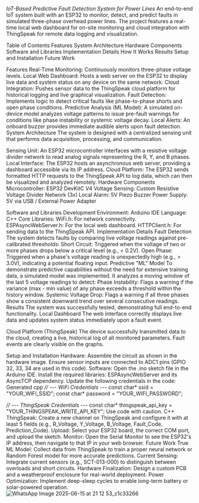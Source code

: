 *IoT-Based Predictive Fault Detection System for Power Lines*
An end-to-end IoT system built with an ESP32 to monitor, detect, and predict faults in simulated three-phase overhead power lines. The project features a real-time local web dashboard for on-site monitoring and cloud integration with ThingSpeak for remote data logging and visualization.

Table of Contents
Features
System Architecture
Hardware Components
Software and Libraries
Implementation Details
How It Works
Results
Setup and Installation
Future Work

Features
Real-Time Monitoring: Continuously monitors three-phase voltage levels.
Local Web Dashboard: Hosts a web server on the ESP32 to display live data and system status on any device on the same network.
Cloud Integration: Pushes sensor data to the ThingSpeak cloud platform for historical logging and live graphical visualization.
Fault Detection: Implements logic to detect critical faults like phase-to-phase shorts and open phase conditions.
Predictive Analysis (ML Model): A simulated on-device model analyzes voltage patterns to issue pre-fault warnings for conditions like phase instability or systemic voltage decay.
Local Alerts: An onboard buzzer provides immediate audible alerts upon fault detection.
System Architecture
The system is designed with a centralized sensing unit that performs data acquisition, processing, and communication.

Sensing Unit: An ESP32 microcontroller interfaces with a resistive voltage divider network to read analog signals representing the R, Y, and B phases.
Local Interface: The ESP32 hosts an asynchronous web server, providing a dashboard accessible via its IP address.
Cloud Platform: The ESP32 sends formatted HTTP requests to the ThingSpeak API to log data, which can then be visualized and analyzed remotely.
Hardware Components
Microcontroller: ESP32 DevKitC V4
Voltage Sensing: Custom Resistive Voltage Divider Network (3x)
Local Alarm: 5V Piezo Buzzer
Power Supply: 5V via USB / External Power Adapter

Software and Libraries
Development Environment: Arduino IDE
Language: C++
Core Libraries:
WiFi.h: For network connectivity.
ESPAsyncWebServer.h: For the local web dashboard.
HTTPClient.h: For sending data to the ThingSpeak API.
Implementation Details
Fault Detection
The system detects faults by comparing live voltage readings against pre-calibrated thresholds:
Short Circuit: Triggered when the voltage of two or more phases drops below a critical level (e.g., < 0.2V).
Open Phase: Triggered when a phase's voltage reading is unexpectedly high (e.g., > 3.0V), indicating a potential floating input.
Predictive "ML" Model
To demonstrate predictive capabilities without the need for extensive training data, a simulated model was implemented. It analyzes a moving window of the last 5 voltage readings to detect:
Phase Instability: Flags a warning if the variance (max - min value) of any phase exceeds a threshold within the history window.
Systemic Voltage Drop: Flags a warning if all three phases show a consistent downward trend over several consecutive readings.
Results
The system was successfully tested, demonstrating full end-to-end functionality.
Local Dashboard
The web interface correctly displays live data and updates system status immediately upon a fault event.

Cloud Platform (ThingSpeak)
The device successfully transmitted data to the cloud, creating a live, historical log of all monitored parameters. Fault events are clearly visible on the graphs.

Setup and Installation
Hardware: Assemble the circuit as shown in the hardware image. Ensure sensor inputs are connected to ADC1 pins (GPIO 32, 33, 34 are used in this code).
Software:
Open the .ino sketch file in the Arduino IDE.
Install the required libraries: ESPAsyncWebServer and its AsyncTCP dependency.
Update the following credentials in the code:
Generated cpp
*// --- WiFi Credentials ---*
const char* ssid = "YOUR_WIFI_SSID";
const char* password = "YOUR_WIFI_PASSWORD";

*// --- ThingSpeak Credentials ---*
const char* thingspeak_api_key = "YOUR_THINGSPEAK_WRITE_API_KEY";
Use code with caution.
C++
ThingSpeak: Create a new channel on ThingSpeak and configure it with at least 5 fields (e.g., R_Voltage, Y_Voltage, B_Voltage, Fault_Code, Prediction_Code).
Upload: Select your ESP32 board, the correct COM port, and upload the sketch.
Monitor: Open the Serial Monitor to see the ESP32's IP address, then navigate to that IP in your web browser.
Future Work
True ML Model: Collect data from ThingSpeak to train a proper neural network or Random Forest model for more accurate predictions.
Current Sensing: Integrate current sensors (e.g., SCT-013-000) to distinguish between overloads and short circuits.
Hardware Finalization: Design a custom PCB and a weatherproof enclosure for real-world deployment.
Power Optimization: Implement deep-sleep cycles to enable long-term battery or solar-powered operation.
![WhatsApp Image 2025-06-15 at 21 12 53_c1c33266](https://github.com/user-attachments/assets/ba464a24-fe39-499d-bc56-3b5c15a1f8e1)
